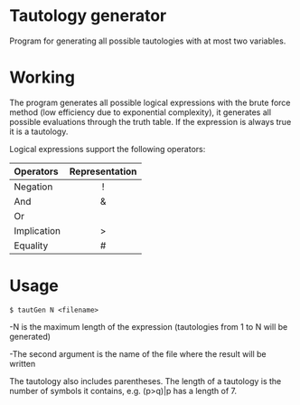 # Tautology generator

Program for generating all possible tautologies with at most two variables.

# Working

The program generates all possible logical expressions with the brute force method (low efficiency due to exponential complexity), it generates all possible evaluations through the truth table. If the expression is always true it is a tautology.

Logical expressions support the following operators:

| Operators             | Representation |
|:----------------------|:--------------:|
| Negation              | !              |
| And                   | &              |
| Or                    | |              |
| Implication           | >              |
| Equality              | #              |

# Usage

```
$ tautGen N <filename>
```

-N is the maximum length of the expression (tautologies from 1 to N will be generated)

-The second argument is the name of the file where the result will be written

The tautology also includes parentheses. The length of a tautology is the number of symbols it contains, e.g. (p>q)|p has a length of 7.